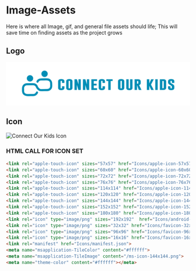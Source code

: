# Image-Assets
Here is where all Image, gif, and general file assets should life; This will save time on finding assets as the project grows

## Logo
![Connect Our Kids Logo](/logo.png?raw=true "Title")

## Icon

![Connect Our Kids Icon](/Icons/apple-icon-57x57.png.png?raw=true "Title")


### HTML CALL FOR ICON SET
```html
<link rel="apple-touch-icon" sizes="57x57" href="Icons/apple-icon-57x57.png">
<link rel="apple-touch-icon" sizes="60x60" href="Icons/apple-icon-60x60.png">
<link rel="apple-touch-icon" sizes="72x72" href="Icons/apple-icon-72x72.png">
<link rel="apple-touch-icon" sizes="76x76" href="Icons/apple-icon-76x76.png">
<link rel="apple-touch-icon" sizes="114x114" href="Icons/apple-icon-114x114.png">
<link rel="apple-touch-icon" sizes="120x120" href="Icons/apple-icon-120x120.png">
<link rel="apple-touch-icon" sizes="144x144" href="Icons/apple-icon-144x144.png">
<link rel="apple-touch-icon" sizes="152x152" href="Icons/apple-icon-152x152.png">
<link rel="apple-touch-icon" sizes="180x180" href="Icons/apple-icon-180x180.png">
<link rel="icon" type="image/png" sizes="192x192"  href="Icons/android-icon-192x192.png">
<link rel="icon" type="image/png" sizes="32x32" href="Icons/favicon-32x32.png">
<link rel="icon" type="image/png" sizes="96x96" href="Icons/favicon-96x96.png">
<link rel="icon" type="image/png" sizes="16x16" href="Icons/favicon-16x16.png">
<link rel="manifest" href="Icons/manifest.json">
<meta name="msapplication-TileColor" content="#ffffff">
<meta name="msapplication-TileImage" content="/ms-icon-144x144.png">
<meta name="theme-color" content="#ffffff"></meta>
```





